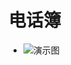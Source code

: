 # 电话簿
- ![演示图](https://github.com/ly931126/MyContacts/commit/ee93fa49ef05e6f098812cd74cc79dc697aedec0)